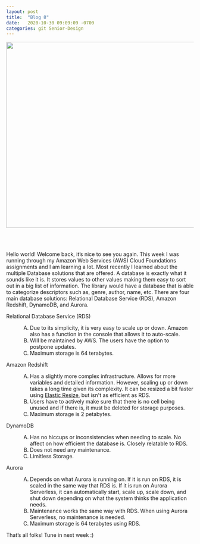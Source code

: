 ```yaml
---
layout: post
title:  "Blog 8"
date:   2020-10-30 09:09:09 -0700
categories: git Senior-Design
---
```

<html>
<style>

body {
background-image: url("https://images.unsplash.com/photo-1502239608882-93b729c6af43?ixlib=rb-1.2.1&ixid=eyJhcHBfaWQiOjEyMDd9&w=1000&q=80");
background-size: cover;
background-color:#C0C0C0;
}
html, body, h1, h2, h3, h4, h5, h6, p {
color:white;
}

</style>

<center> <img src="https://cloudacademy.com/wp-content/uploads/2015/07/Asset-36.png" draggable="false" height="500" width="900"> </center> 

<br> <br>

  <p> Hello world! Welcome back, it’s nice to see you again. This week I was running through my Amazon Web Services (AWS) Cloud Foundations assignments and I am learning a lot. Most recently I learned about the multiple Database solutions that are offered. A database is exactly what it sounds like it is. It stores values to other values making them easy to sort out in a big list of information. The library would have a database that is able to categorize descriptors such as, genre, author, name, etc. There are four main database solutions: Relational Database Service (RDS), Amazon Redshift, DynamoDB, and Aurora. </p>

<dl>
  
  
<dt>Relational Database Service (RDS)</dt>
  <dd>
    <ol type="A">
<li>Due to its simplicity, it is very easy to scale up or down. Amazon also has a function in the console that allows it to auto-scale. </li>
<li>WIll be maintained by AWS. The users have the option to postpone updates.</li>
<li>Maximum storage is 64 terabytes. </li>
          </ol>
  </dd>

  <dt> Amazon Redshift </dt>
    <dd>
      <ol type="A">
<li> Has a slightly more complex infrastructure. Allows for more variables and detailed information. However, scaling up or down takes a long time given its complexity. It can be resized a bit faster using <a href="https://aws.amazon.com/about-aws/whats-new/2018/11/amazon-redshift-elastic-resize/">Elastic Resize</a>, but isn't as efficient as RDS. </li>
<li> Users have to actively make sure that there is no cell being unused and if there is, it must be deleted for storage purposes. </li>
<li> Maximum storage is 2 petabytes. </li>
      </ol>
  </dd>

  <dt> DynamoDB </dt>
  <dd>
    <ol type="A">
<li> Has no hiccups or inconsistencies when needing to scale. No affect on how efficient the database is. Closely relatable to RDS.
<li> Does not need any maintenance. </li>
<li> Limitless Storage. </li>
    </ol>
  </dd>
 
<dt>Aurora</dt>
  <dd>
    <ol type="A">
<li>Depends on what Aurora is running on. If it is run on RDS, it is scaled in the same way that RDS is. If it is run on Aurora Serverless, it can automatically start, scale up, scale down, and shut down depending on what the system thinks the application needs.  </li>
<li>Maintenance works the same way with RDS. When using Aurora Serverless, no maintenance is needed.  </li>
<li>Maximum storage is 64 terabytes using RDS.  </li>
    </ol>
  </dd>

</dl>
  
  <p> That’s all folks! Tune in next week :) </p>
  
<br> <br>

</html> 

